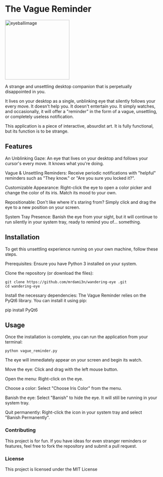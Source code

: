 # The Vague Reminder

<img width="212" height="196" alt="eyeballimage" src="https://github.com/user-attachments/assets/21eeebad-ea06-47dd-9b71-25a83d656074" />

A strange and unsettling desktop companion that is perpetually disappointed in you.

It lives on your desktop as a single, unblinking eye that silently follows your every move. It doesn't help you. It doesn't entertain you. It simply watches, and occasionally, it will offer a "reminder" in the form of a vague, unsettling, or completely useless notification.

This application is a piece of interactive, absurdist art. It is fully functional, but its function is to be strange.

## Features
An Unblinking Gaze: An eye that lives on your desktop and follows your cursor's every move. It knows what you're doing.

Vague & Unsettling Reminders: Receive periodic notifications with "helpful" reminders such as "They know." or "Are you sure you locked it?".

Customizable Appearance: Right-click the eye to open a color picker and change the color of its iris. Match its mood to your own.

Repositionable: Don't like where it's staring from? Simply click and drag the eye to a new position on your screen.

System Tray Presence: Banish the eye from your sight, but it will continue to run silently in your system tray, ready to remind you of... something.

## Installation
To get this unsettling experience running on your own machine, follow these steps.

Prerequisites: Ensure you have Python 3 installed on your system.

Clone the repository (or download the files):

```
git clone https://github.com/mrdami3n/wandering-eye .git
cd wandering-eye
```

Install the necessary dependencies:
The Vague Reminder relies on the PyQt6 library. You can install it using pip:

pip install PyQt6

## Usage
Once the installation is complete, you can run the application from your terminal:

```
python vague_reminder.py
```

The eye will immediately appear on your screen and begin its watch.

Move the eye: Click and drag with the left mouse button.

Open the menu: Right-click on the eye.

Choose a color: Select "Choose Iris Color" from the menu.

Banish the eye: Select "Banish" to hide the eye. It will still be running in your system tray.

Quit permanently: Right-click the icon in your system tray and select "Banish Permanently".

### Contributing
This project is for fun. If you have ideas for even stranger reminders or features, feel free to fork the repository and submit a pull request.

### License
This project is licensed under the MIT License
